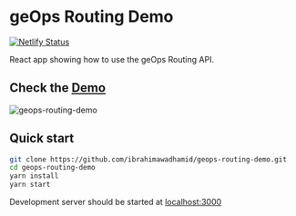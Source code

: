 
# geOps Routing Demo

[![Netlify Status](https://api.netlify.com/api/v1/badges/8a6049ca-1c43-4cb7-971e-08911d474bfb/deploy-status)](https://app.netlify.com/sites/dreamy-goldberg-5df06f/deploys)

React app showing how to use the geOps Routing API.

## Check the [Demo](https://geops-routing-demo.netlify.app/)

![geops-routing-demo](https://user-images.githubusercontent.com/44545113/74161255-b6119180-4c2f-11ea-98ca-10103ade48a4.gif)

## Quick start

```bash
git clone https://github.com/ibrahimawadhamid/geops-routing-demo.git
cd geops-routing-demo
yarn install
yarn start
```

Development server should be started at [localhost:3000](http://localhost:3000)
